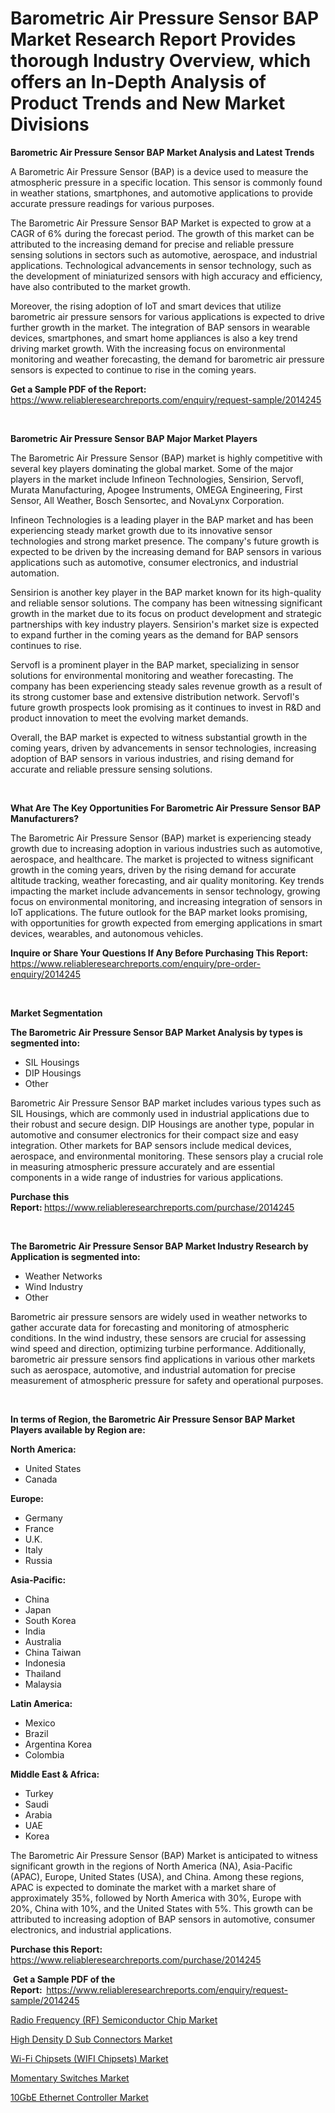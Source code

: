 <p><h1>Barometric Air Pressure Sensor BAP Market Research Report Provides thorough Industry Overview, which offers an In-Depth Analysis of Product Trends and New Market Divisions</h1></p><p><strong>Barometric Air Pressure Sensor BAP Market Analysis and Latest Trends</strong></p>
<p><p>A Barometric Air Pressure Sensor (BAP) is a device used to measure the atmospheric pressure in a specific location. This sensor is commonly found in weather stations, smartphones, and automotive applications to provide accurate pressure readings for various purposes.</p><p>The Barometric Air Pressure Sensor BAP Market is expected to grow at a CAGR of 6% during the forecast period. The growth of this market can be attributed to the increasing demand for precise and reliable pressure sensing solutions in sectors such as automotive, aerospace, and industrial applications. Technological advancements in sensor technology, such as the development of miniaturized sensors with high accuracy and efficiency, have also contributed to the market growth.</p><p>Moreover, the rising adoption of IoT and smart devices that utilize barometric air pressure sensors for various applications is expected to drive further growth in the market. The integration of BAP sensors in wearable devices, smartphones, and smart home appliances is also a key trend driving market growth. With the increasing focus on environmental monitoring and weather forecasting, the demand for barometric air pressure sensors is expected to continue to rise in the coming years.</p></p>
<p><strong>Get a Sample PDF of the Report:&nbsp;</strong> <a href="https://www.reliableresearchreports.com/enquiry/request-sample/2014245">https://www.reliableresearchreports.com/enquiry/request-sample/2014245</a></p>
<p>&nbsp;</p>
<p><strong>Barometric Air Pressure Sensor BAP Major Market Players</strong></p>
<p><p>The Barometric Air Pressure Sensor (BAP) market is highly competitive with several key players dominating the global market. Some of the major players in the market include Infineon Technologies, Sensirion, Servofl, Murata Manufacturing, Apogee Instruments, OMEGA Engineering, First Sensor, All Weather, Bosch Sensortec, and NovaLynx Corporation.</p><p>Infineon Technologies is a leading player in the BAP market and has been experiencing steady market growth due to its innovative sensor technologies and strong market presence. The company's future growth is expected to be driven by the increasing demand for BAP sensors in various applications such as automotive, consumer electronics, and industrial automation.</p><p>Sensirion is another key player in the BAP market known for its high-quality and reliable sensor solutions. The company has been witnessing significant growth in the market due to its focus on product development and strategic partnerships with key industry players. Sensirion's market size is expected to expand further in the coming years as the demand for BAP sensors continues to rise.</p><p>Servofl is a prominent player in the BAP market, specializing in sensor solutions for environmental monitoring and weather forecasting. The company has been experiencing steady sales revenue growth as a result of its strong customer base and extensive distribution network. Servofl's future growth prospects look promising as it continues to invest in R&D and product innovation to meet the evolving market demands.</p><p>Overall, the BAP market is expected to witness substantial growth in the coming years, driven by advancements in sensor technologies, increasing adoption of BAP sensors in various industries, and rising demand for accurate and reliable pressure sensing solutions.</p></p>
<p>&nbsp;</p>
<p><strong>What Are The Key Opportunities For Barometric Air Pressure Sensor BAP Manufacturers?</strong></p>
<p><p>The Barometric Air Pressure Sensor (BAP) market is experiencing steady growth due to increasing adoption in various industries such as automotive, aerospace, and healthcare. The market is projected to witness significant growth in the coming years, driven by the rising demand for accurate altitude tracking, weather forecasting, and air quality monitoring. Key trends impacting the market include advancements in sensor technology, growing focus on environmental monitoring, and increasing integration of sensors in IoT applications. The future outlook for the BAP market looks promising, with opportunities for growth expected from emerging applications in smart devices, wearables, and autonomous vehicles.</p></p>
<p><strong>Inquire or Share Your Questions If Any Before Purchasing This Report:</strong> <a href="https://www.reliableresearchreports.com/enquiry/pre-order-enquiry/2014245">https://www.reliableresearchreports.com/enquiry/pre-order-enquiry/2014245</a></p>
<p>&nbsp;</p>
<p><strong>Market Segmentation</strong></p>
<p><strong>The Barometric Air Pressure Sensor BAP Market Analysis by types is segmented into:</strong></p>
<p><ul><li>SIL Housings</li><li>DIP Housings</li><li>Other</li></ul></p>
<p><p>Barometric Air Pressure Sensor BAP market includes various types such as SIL Housings, which are commonly used in industrial applications due to their robust and secure design. DIP Housings are another type, popular in automotive and consumer electronics for their compact size and easy integration. Other markets for BAP sensors include medical devices, aerospace, and environmental monitoring. These sensors play a crucial role in measuring atmospheric pressure accurately and are essential components in a wide range of industries for various applications.</p></p>
<p><strong>Purchase this Report:&nbsp;</strong><a href="https://www.reliableresearchreports.com/purchase/2014245">https://www.reliableresearchreports.com/purchase/2014245</a></p>
<p>&nbsp;</p>
<p><strong>The Barometric Air Pressure Sensor BAP Market Industry Research by Application is segmented into:</strong></p>
<p><ul><li>Weather Networks</li><li>Wind Industry</li><li>Other</li></ul></p>
<p><p>Barometric air pressure sensors are widely used in weather networks to gather accurate data for forecasting and monitoring of atmospheric conditions. In the wind industry, these sensors are crucial for assessing wind speed and direction, optimizing turbine performance. Additionally, barometric air pressure sensors find applications in various other markets such as aerospace, automotive, and industrial automation for precise measurement of atmospheric pressure for safety and operational purposes.</p></p>
<p>&nbsp;</p>
<p><strong>In terms of Region, the Barometric Air Pressure Sensor BAP Market Players available by Region are:</strong></p>
<p>
    <p> <strong> North America: </strong>
        <ul>
            <li>United States</li>
            <li>Canada</li>
        </ul>
        </p> 
    <p> <strong> Europe: </strong>
        <ul>
            <li>Germany</li>
            <li>France</li>
            <li>U.K.</li>
            <li>Italy</li>
            <li>Russia</li>
        </ul>
        </p> 
    <p> <strong> Asia-Pacific: </strong>
        <ul>
            <li>China</li>
            <li>Japan</li>
            <li>South Korea</li>
            <li>India</li>
            <li>Australia</li>
            <li>China Taiwan</li>
            <li>Indonesia</li>
            <li>Thailand</li>
            <li>Malaysia</li>
        </ul>
        </p> 
    <p> <strong> Latin America: </strong>
        <ul>
            <li>Mexico</li>
            <li>Brazil</li>
            <li>Argentina Korea</li>
            <li>Colombia</li>
        </ul>
        </p> 
    <p> <strong> Middle East & Africa: </strong>
        <ul>
            <li>Turkey</li>
            <li>Saudi</li>
            <li>Arabia</li>
            <li>UAE</li>
            <li>Korea</li>
        </ul>
    </p>
    </p>
<p><p>The Barometric Air Pressure Sensor (BAP) Market is anticipated to witness significant growth in the regions of North America (NA), Asia-Pacific (APAC), Europe, United States (USA), and China. Among these regions, APAC is expected to dominate the market with a market share of approximately 35%, followed by North America with 30%, Europe with 20%, China with 10%, and the United States with 5%. This growth can be attributed to increasing adoption of BAP sensors in automotive, consumer electronics, and industrial applications.</p></p>
<p><strong>Purchase this Report: </strong><a href="https://www.reliableresearchreports.com/purchase/2014245">https://www.reliableresearchreports.com/purchase/2014245</a></p>
<p>&nbsp;<strong>Get a Sample PDF of the Report:&nbsp;&nbsp;</strong><a href="https://www.reliableresearchreports.com/enquiry/request-sample/2014245">https://www.reliableresearchreports.com/enquiry/request-sample/2014245</a></p>
<p><strong></strong></p>
<p><p><a href="https://mire-aunt-385.notion.site/Radio-Frequency-RF-Semiconductor-Chip-Market-Research-Report-The-Key-To-Successful-Business-Strat-841587b76be3456ebfa34871a5a9e28d">Radio Frequency (RF) Semiconductor Chip Market</a></p><p><a href="https://view.publitas.com/reportprime-1/high-density-d-sub-connectors-market-centers-on-aspects-such-as-market-growth-market-share-market-opportunity-and-projected-forecasts-spanning-from-2024-to-2031/">High Density D Sub Connectors Market</a></p><p><a href="https://invited-way-688.notion.site/Wi-Fi-Chipsets-WIFI-Chipsets-Market-Furnish-Information-about-Market-Size-Market-Share-Market-Dy-682207f42df2406190434fdb76e7ad7f">Wi-Fi Chipsets (WIFI Chipsets) Market</a></p><p><a href="https://view.publitas.com/reportprime-1/momentary-switches-market-insights-market-players-and-forecast-till-2031/">Momentary Switches Market</a></p><p><a href="https://butternut-bug-553.notion.site/10GbE-Ethernet-Controller-Market-Size-Reflecting-a-Forecast-Till-2031-Market-By-Type-By-Applicatio-604d126090ea40cbbf132b4c76030347">10GbE Ethernet Controller Market</a></p></p>